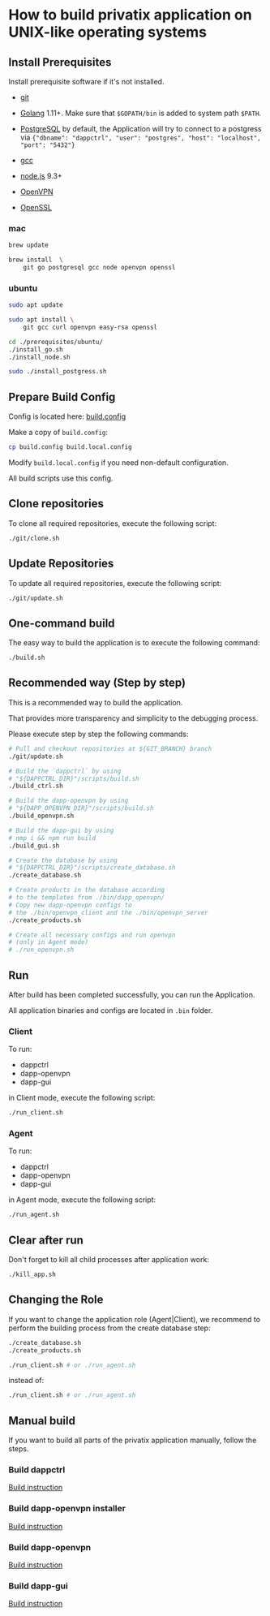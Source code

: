 # How to build privatix application on UNIX-like operating systems

## Install Prerequisites

Install prerequisite software if it's not installed.

* [git](https://git-scm.com/downloads)

* [Golang](https://golang.org/doc/install) 1.11+. Make sure that 
`$GOPATH/bin` is added to system path `$PATH`.

* [PostgreSQL](https://www.postgresql.org/download/)
by default, the Application will try to connect to a postgress
via ```{"dbname": "dappctrl", "user": "postgres", "host": "localhost",
"port": "5432"}```

* [gcc](https://gcc.gnu.org/install/)

* [node.js](https://nodejs.org/en/) 9.3+

* [OpenVPN](https://openvpn.net/)

* [OpenSSL](https://www.openssl.org/)


### mac

```bash
brew update

brew install  \
    git go postgresql gcc node openvpn openssl
```

### ubuntu

```bash
sudo apt update

sudo apt install \
    git gcc curl openvpn easy-rsa openssl

cd ./prerequisites/ubuntu/
./install_go.sh
./install_node.sh

sudo ./install_postgress.sh
```

## Prepare Build Config

Config is located here: [build.config](build.config)


Make a copy of `build.config`:

```bash
cp build.config build.local.config
```

Modify `build.local.config` if you need non-default configuration.

All build scripts use this config.

## Clone repositories

To clone all required repositories, execute the following script:

```bash
./git/clone.sh
```

## Update Repositories

To update all required repositories, execute the following script:

```bash
./git/update.sh
```

## One-command build

The easy way to build the application is to execute the following
command:

```bash
./build.sh
```

## Recommended way (Step by step)

This is a recommended way to build the application.

That provides more transparency and simplicity to the debugging process.

Please execute step by step the following commands:

```bash
# Pull and checkout repositories at ${GIT_BRANCH} branch
./git/update.sh

# Build the `dappctrl` by using
# "${DAPPCTRL_DIR}"/scripts/build.sh
./build_ctrl.sh

# Build the dapp-openvpn by using
# "${DAPP_OPENVPN_DIR}"/scripts/build.sh
./build_openvpn.sh

# Build the dapp-gui by using
# nmp i && npm run build
./build_gui.sh

# Create the database by using
# "${DAPPCTRL_DIR}"/scripts/create_database.sh
./create_database.sh

# Create products in the database according 
# to the templates from ./bin/dapp_openvpn/
# Copy new dapp-openvpn configs to 
# the ./bin/openvpn_client and the ./bin/openvpn_server
./create_products.sh

# Create all necessary configs and run openvpn 
# (only in Agent mode)
# ./run_openvpn.sh
```

## Run

After build has been completed successfully, you can run the Application.

All application binaries and configs are located in `.bin` folder.

### Client

To run:

* dappctrl
* dapp-openvpn
* dapp-gui

in Client mode, execute the following script:

```bash
./run_client.sh
```

### Agent
To run:

* dappctrl
* dapp-openvpn
* dapp-gui

in Agent mode, execute the following script:

```bash
./run_agent.sh
```

## Clear after run

Don't forget to kill all child processes after application work:

```bash
./kill_app.sh
```

## Changing the Role

If you want to change the application role (Agent|Client), we recommend to
perform the building process from the create database step:

```bash
./create_database.sh
./create_products.sh

./run_client.sh # or ./run_agent.sh
```

instead of:

```bash
./run_client.sh # or ./run_agent.sh
```

## Manual build

If you want to build all parts of the privatix application manually, 
follow the steps.

### Build dappctrl

[Build instruction](https://github.com/Privatix/dappctrl/blob/master/README.md)

### Build dapp-openvpn installer

[Build instruction](https://github.com/Privatix/dapp-openvpn/tree/master/inst/README.md)

### Build dapp-openvpn

[Build instruction](https://github.com/Privatix/dapp-openvpn/tree/master/README.md)

### Build dapp-gui

[Build instruction](https://github.com/Privatix/dapp-gui/README.md)
